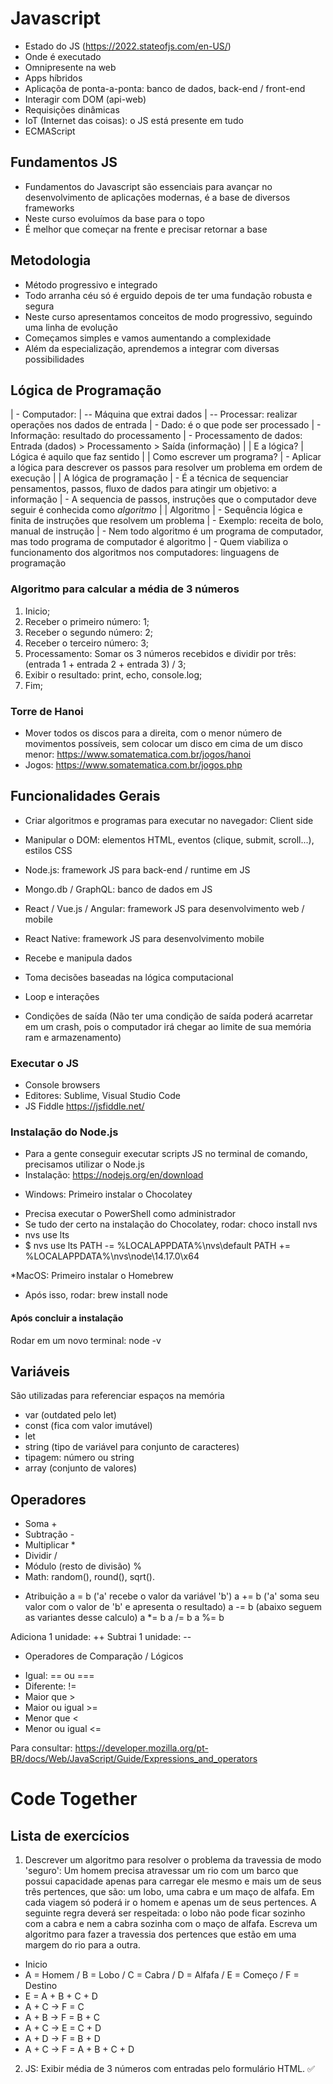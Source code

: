 # Javascript
- Estado do JS (https://2022.stateofjs.com/en-US/)
- Onde é executado
- Omnipresente na web
- Apps híbridos
- Aplicaçõa de ponta-a-ponta: banco de dados, back-end / front-end
- Interagir com DOM (api-web)
- Requisições dinâmicas
- IoT (Internet das coisas): o JS está presente em tudo
- ECMAScript

## Fundamentos JS
- Fundamentos do Javascript são essenciais para avançar no desenvolvimento de aplicações modernas, é a base de diversos frameworks
- Neste curso evoluímos da base para o topo
- É melhor que começar na frente e precisar retornar a base

## Metodologia
- Método progressivo e integrado
- Todo arranha céu só é erguido depois de ter uma fundação robusta e segura
- Neste curso apresentamos conceitos de modo progressivo, seguindo uma linha de evolução
- Começamos simples e vamos aumentando a complexidade
- Além da especialização, aprendemos a integrar com diversas possibilidades

## Lógica de Programação
| - Computador:
|   -- Máquina que extrai dados
|   -- Processar: realizar operações nos dados de entrada
| - Dado: é o que pode ser processado
| - Informação: resultado do processamento
| - Processamento de dados: Entrada (dados) > Processamento > Saída (informação)
|
| E a lógica?
| Lógica é aquilo que faz sentido
|
| Como escrever um programa?
| - Aplicar a lógica para descrever os passos para resolver um problema em ordem de execução
|
| A lógica de programação
| - É a técnica de sequenciar pensamentos, passos, fluxo de dados para atingir um objetivo: a informação
| - A sequencia de passos, instruções que o computador deve seguir é conhecida como *algoritmo*
| 
| Algoritmo
| - Sequência lógica e finita de instruções que resolvem um problema
| - Exemplo: receita de bolo, manual de instrução
| - Nem todo algoritmo é um programa de computador, mas todo programa de computador é algoritmo
| - Quem viabiliza o funcionamento dos algoritmos nos computadores: linguagens de programação

### Algoritmo para calcular a média de 3 números
1. Inicio;
2. Receber o primeiro número: 1;
3. Receber o segundo número: 2;
4. Receber o terceiro número: 3;
5. Processamento: Somar os 3 números recebidos e dividir por três: (entrada 1 + entrada 2 + entrada 3) / 3;
6. Exibir o resultado: print, echo, console.log;
7. Fim;

### Torre de Hanoi
- Mover todos os discos para a direita, com o menor número de movimentos possíveis, sem colocar um disco em cima de um disco menor: https://www.somatematica.com.br/jogos/hanoi
- Jogos: https://www.somatematica.com.br/jogos.php

## Funcionalidades Gerais
- Criar algoritmos e programas para executar no navegador: Client side
- Manipular o DOM: elementos HTML, eventos (clique, submit, scroll...), estilos CSS
- Node.js: framework JS para back-end / runtime em JS
- Mongo.db / GraphQL: banco de dados em JS
- React / Vue.js / Angular: framework JS para desenvolvimento web / mobile
- React Native: framework JS para desenvolvimento mobile

- Recebe e manipula dados
- Toma decisões baseadas na lógica computacional
- Loop e interações
- Condições de saída (Não ter uma condição de saída poderá acarretar em um crash, pois o computador irá chegar ao limite de sua memória ram e armazenamento)

### Executar o JS
- Console browsers
- Editores: Sublime, Visual Studio Code
- JS Fiddle https://jsfiddle.net/

### Instalação do Node.js
- Para a gente conseguir executar scripts JS no terminal de comando, precisamos utilizar o Node.js
- Instalação: https://nodejs.org/en/download

* Windows: Primeiro instalar o Chocolatey
- Precisa executar o PowerShell como administrador
- Se tudo der certo na instalação do Chocolatey, rodar: choco install nvs
- nvs use lts
- $ nvs use lts
PATH -= %LOCALAPPDATA%\nvs\default
PATH += %LOCALAPPDATA%\nvs\node\14.17.0\x64

*MacOS: Primeiro instalar o Homebrew
- Após isso, rodar: brew install node

#### Após concluir a instalação
Rodar em um novo terminal: node -v

## Variáveis
São utilizadas para referenciar espaços na memória

- var (outdated pelo let)
- const (fica com valor imutável)
- let
- string (tipo de variável para conjunto de caracteres)
- tipagem: número ou string
- array (conjunto de valores)

## Operadores
- Soma +
- Subtração -
- Multiplicar *
- Dividir /
- Módulo (resto de divisão) %
- Math: random(), round(), sqrt().

* Atribuição
a = b ('a' recebe o valor da variável 'b')
a += b ('a' soma seu valor com o valor de 'b' e apresenta o resultado)
a -= b (abaixo seguem as variantes desse calculo)
a *= b
a /= b
a %= b

Adiciona 1 unidade: ++
Subtrai 1 unidade: --

* Operadores de Comparação / Lógicos
- Igual: == ou ===
- Diferente: !=
- Maior que >
- Maior ou igual >=
- Menor que <
- Menor ou igual <=

Para consultar: https://developer.mozilla.org/pt-BR/docs/Web/JavaScript/Guide/Expressions_and_operators

# Code Together

## Lista de exercícios
1. Descrever um algoritmo para resolver o problema da travessia de modo 'seguro':
Um homem precisa atravessar um rio com um barco que possui capacidade apenas para carregar ele mesmo e mais um de seus três pertences, que são: um lobo, uma cabra e um maço de alfafa. Em cada viagem só poderá ir o homem e apenas um de seus pertences. A seguinte regra deverá ser respeitada: o lobo não pode ficar sozinho com a cabra e nem a cabra sozinha com o maço de alfafa. Escreva um algoritmo para fazer a travessia dos pertences que estão em uma margem do rio para a outra.

- Inicio
- A = Homem / B = Lobo / C = Cabra / D = Alfafa / E = Começo / F = Destino
- E = A + B + C + D
- A + C -> F = C
- A + B -> F = B + C
- A + C -> E = C + D
- A + D -> F = B + D
- A + C -> F = A + B + C + D

2. JS: Exibir média de 3 números com entradas pelo formulário HTML. ✅